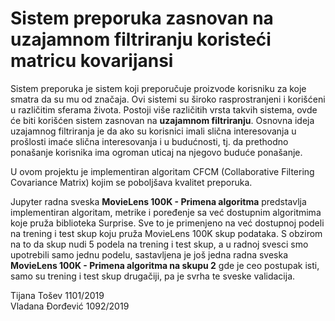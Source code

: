 # Sistem preporuka zasnovan na uzajamnom filtriranju koristeći matricu kovarijansi

Sistem preporuka je sistem koji preporučuje proizvode korisniku za koje smatra da su mu od značaja. Ovi sistemi su široko rasprostranjeni i korišćeni u različitim sferama života. Postoji više različitih vrsta takvih sistema, ovde će biti korišćen sistem zasnovan na **uzajamnom filtriranju**. Osnovna ideja uzajamnog filtriranja je da ako su korisnici imali slična interesovanja u prošlosti imaće slična interesovanja i u budućnosti, tj. da prethodno ponašanje korisnika ima ogroman uticaj na njegovo buduće ponašanje. 

U ovom projektu je implementiran algoritam CFCM (Collaborative Filtering Covariance Matrix) kojim se poboljšava kvalitet preporuka.

Jupyter radna sveska **MovieLens 100K - Primena algoritma** predstavlja implementiran algoritam, metrike i poređenje sa već dostupnim algoritmima koje pruža biblioteka Surprise. Sve to je primenjeno na već dostupnoj podeli na trening i test skup koju pruža MovieLens 100K skup podataka. S obzirom na to da skup nudi 5 podela na trening i test skup, a u radnoj svesci smo upotrebili samo jednu podelu, sastavljena je još jedna radna sveska **MovieLens 100K - Primena algoritma na skupu 2** gde je ceo postupak isti, samo su trening i test skup drugačiji, pa je svrha te sveske validacija. 

Tijana Tošev 1101/2019  
Vladana Đorđević 1092/2019  

